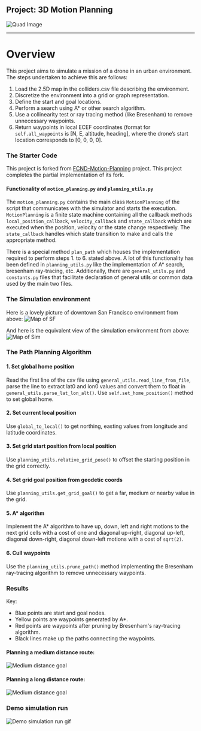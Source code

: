 ## Project: 3D Motion Planning
![Quad Image](./assets/enroute.png)

---


# Overview
This project aims to simulate a mission of a drone in an urban environment. The steps undertaken to achieve this are follows:
1. Load the 2.5D map in the colliders.csv file describing the environment.
2. Discretize the environment into a grid or graph representation.
3. Define the start and goal locations.
4. Perform a search using A* or other search algorithm.
5. Use a collinearity test or ray tracing method (like Bresenham) to remove unnecessary waypoints.
6. Return waypoints in local ECEF coordinates (format for `self.all_waypoints` is [N, E, altitude, heading], where the drone’s start location corresponds to [0, 0, 0, 0].

### The Starter Code
This project is forked from [FCND-Motion-Planning](https://github.com/udacity/FCND-Motion-Planning) project. This project completes the partial implementation of its fork.

#### Functionality of `motion_planning.py` and `planning_utils.py`
The `motion_planning.py` contains the main class `MotionPlanning` of the script that communicates with the simulator and starts the execution.
`MotionPlanning` is a finite state machine containing all the callback methods `local_position_callback`, `velocity_callback` and `state_callback` which are executed when the position, velocity or the state change respectively.
The `state_callback` handles which state transition to make and calls the appropriate method. 

There is a special method `plan_path` which houses the implementation required to perform steps 1. to 6. stated above.
A lot of this functionality has been defined in `planning_utils.py` like the implementation of A* search, bresenham ray-tracing, etc. Additionally, there are `general_utils.py` and `constants.py` files that facilitate declaration of general utils or common data used by the main two files.

### The Simulation environment
Here is a lovely picture of downtown San Francisco environment from above:
![Map of SF](./assets/sf_city.png)

And here is the equivalent view of the simulation environment from above:
![Map of Sim](./assets/sf_city_sim.jpg)

### The Path Planning Algorithm

#### 1. Set global home position
Read the first line of the csv file using `general_utils.read_line_from_file`, parse the line to extract lat0 and lon0 values and convert them to float in `general_utils.parse_lat_lon_alt()`. Use `self.set_home_position()` method to set global home.

#### 2. Set current local position
Use `global_to_local()` to get northing, easting values from longitude and latitude coordinates.

#### 3. Set grid start position from local position
Use `planning_utils.relative_grid_pose()` to offset the starting position in the grid correctly.

#### 4. Set grid goal position from geodetic coords
Use `planning_utils.get_grid_goal()` to get a far, medium or nearby value in the grid.

#### 5. A* algorithm
Implement the A* algorithm to have up, down, left and right motions to the next grid cells with a cost of one and diagonal up-right, diagonal up-left, diagonal down-right, diagonal down-left motions with a cost of `sqrt(2)`.

#### 6. Cull waypoints 
Use the `planning_utils.prune_path()` method implementing the Bresenham ray-tracing algorithm to remove unnecessary waypoints.

### Results
Key:
- Blue points are start and goal nodes.
- Yellow points are waypoints generated by A*.
- Red points are waypoints after pruning by Bresenham's ray-tracing algorithm.
- Black lines make up the paths connecting the waypoints.

#### Planning a medium distance route:
![Medium distance goal](./assets/waypoints_medium.png)

#### Planning a long distance route:
![Medium distance goal](./assets/waypoints_long.png)

### Demo simulation run
![Demo simulation run gif](./assets/demo_sim_run.gif)